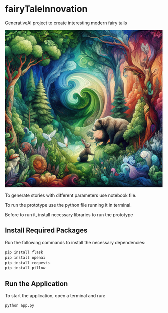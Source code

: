 # fairyTaleInnovation
GenerativeAI project to create interesting modern fairy tails 

![](bear_and_rabbit.png)

To generate stories with different parameters use notebook file.

To run the prototype use the python file running it in terminal.

Before to run it, install necessary libraries to run the prototype

## Install Required Packages

Run the following commands to install the necessary dependencies:

```sh
pip install flask
pip install openai
pip install requests
pip install pillow
```

## Run the Application

To start the application, open a terminal and run:

```sh
python app.py
```
